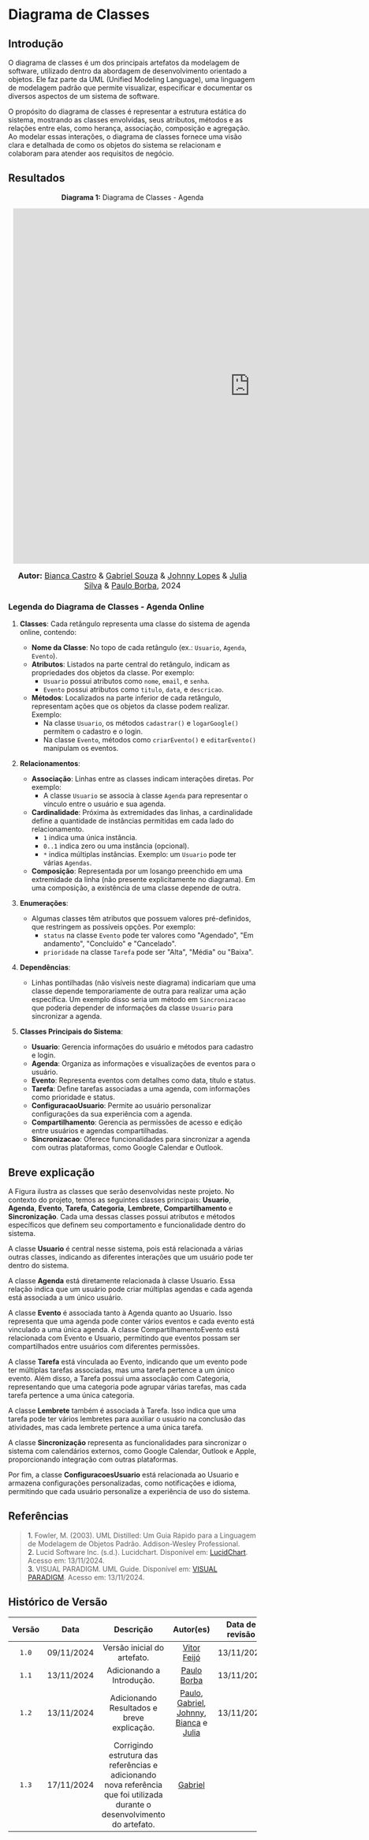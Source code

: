 # Diagrama de Classes

## Introdução

O diagrama de classes é um dos principais artefatos da modelagem de software, utilizado dentro da abordagem de desenvolvimento orientado a objetos. Ele faz parte da UML (Unified Modeling Language), uma linguagem de modelagem padrão que permite visualizar, especificar e documentar os diversos aspectos de um sistema de software.

O propósito do diagrama de classes é representar a estrutura estática do sistema, mostrando as classes envolvidas, seus atributos, métodos e as relações entre elas, como herança, associação, composição e agregação. Ao modelar essas interações, o diagrama de classes fornece uma visão clara e detalhada de como os objetos do sistema se relacionam e colaboram para atender aos requisitos de negócio.

## Resultados

<p align="center" > <strong> Diagrama 1:</Strong> Diagrama de Classes - Agenda</font> <gitbr></p>
<center>
<div style="width: 960px; height: 720px; margin: 10px; position: relative;"><iframe allowfullscreen frameborder="0" style="width:960px; height:720px" src="https://lucid.app/documents/embedded/5d7ba6bc-1e93-465d-880e-249fc4ee21b7" id="it4qDd1f4DKh"></iframe></div>
</center>

<font size="3"><p style="text-align: center"><b>Autor:</b> [Bianca Castro](https://github.com/BiancaPatrocinio7) & [Gabriel Souza](https://github.com/GabrielMS00) & [Johnny Lopes](https://github.com/JohnnyLopess) & [Julia Silva](https://github.com/Juhvitoria4) & [Paulo Borba](https://github.com/paulohborba), 2024</p></font>

### Legenda do Diagrama de Classes - Agenda Online

1. **Classes**: Cada retângulo representa uma classe do sistema de agenda online, contendo:
   - **Nome da Classe**: No topo de cada retângulo (ex.: `Usuario`, `Agenda`, `Evento`).
   - **Atributos**: Listados na parte central do retângulo, indicam as propriedades dos objetos da classe. Por exemplo:
     - `Usuario` possui atributos como `nome`, `email`, e `senha`.
     - `Evento` possui atributos como `titulo`, `data`, e `descricao`.
   - **Métodos**: Localizados na parte inferior de cada retângulo, representam ações que os objetos da classe podem realizar. Exemplo:
     - Na classe `Usuario`, os métodos `cadastrar()` e `logarGoogle()` permitem o cadastro e o login.
     - Na classe `Evento`, métodos como `criarEvento()` e `editarEvento()` manipulam os eventos.

2. **Relacionamentos**:
   - **Associação**: Linhas entre as classes indicam interações diretas. Por exemplo:
     - A classe `Usuario` se associa à classe `Agenda` para representar o vínculo entre o usuário e sua agenda.
   - **Cardinalidade**: Próxima às extremidades das linhas, a cardinalidade define a quantidade de instâncias permitidas em cada lado do relacionamento.
     - `1` indica uma única instância.
     - `0..1` indica zero ou uma instância (opcional).
     - `*` indica múltiplas instâncias. Exemplo: um `Usuario` pode ter várias `Agendas`.
   - **Composição**: Representada por um losango preenchido em uma extremidade da linha (não presente explicitamente no diagrama). Em uma composição, a existência de uma classe depende de outra.

3. **Enumerações**:
   - Algumas classes têm atributos que possuem valores pré-definidos, que restringem as possíveis opções. Por exemplo:
     - `status` na classe `Evento` pode ter valores como "Agendado", "Em andamento", "Concluído" e "Cancelado".
     - `prioridade` na classe `Tarefa` pode ser "Alta", "Média" ou "Baixa".

4. **Dependências**:
   - Linhas pontilhadas (não visíveis neste diagrama) indicariam que uma classe depende temporariamente de outra para realizar uma ação específica. Um exemplo disso seria um método em `Sincronizacao` que poderia depender de informações da classe `Usuario` para sincronizar a agenda.

5. **Classes Principais do Sistema**:
   - **Usuario**: Gerencia informações do usuário e métodos para cadastro e login.
   - **Agenda**: Organiza as informações e visualizações de eventos para o usuário.
   - **Evento**: Representa eventos com detalhes como data, título e status.
   - **Tarefa**: Define tarefas associadas a uma agenda, com informações como prioridade e status.
   - **ConfiguracaoUsuario**: Permite ao usuário personalizar configurações da sua experiência com a agenda.
   - **Compartilhamento**: Gerencia as permissões de acesso e edição entre usuários e agendas compartilhadas.
   - **Sincronizacao**: Oferece funcionalidades para sincronizar a agenda com outras plataformas, como Google Calendar e Outlook.

## Breve explicação

A Figura ilustra as classes que serão desenvolvidas neste projeto. No contexto do projeto, temos as seguintes classes principais: **Usuario**, **Agenda**, **Evento**, **Tarefa**, **Categoria**, **Lembrete**, **Compartilhamento** e **Sincronização**. Cada uma dessas classes possui atributos e métodos específicos que definem seu comportamento e funcionalidade dentro do sistema.

A classe **Usuario** é central nesse sistema, pois está relacionada a várias outras classes, indicando as diferentes interações que um usuário pode ter dentro do sistema.

A classe **Agenda** está diretamente relacionada à classe Usuario. Essa relação indica que um usuário pode criar múltiplas agendas e cada agenda está associada a um único usuário.

A classe **Evento** é associada tanto à Agenda quanto ao Usuario. Isso representa que uma agenda pode conter vários eventos e cada evento está vinculado a uma única agenda. A classe CompartilhamentoEvento está relacionada com Evento e Usuario, permitindo que eventos possam ser compartilhados entre usuários com diferentes permissões.

A classe **Tarefa** está vinculada ao Evento, indicando que um evento pode ter múltiplas tarefas associadas, mas uma tarefa pertence a um único evento. Além disso, a Tarefa possui uma associação com Categoria, representando que uma categoria pode agrupar várias tarefas, mas cada tarefa pertence a uma única categoria.

A classe **Lembrete** também é associada à Tarefa. Isso indica que uma tarefa pode ter vários lembretes para auxiliar o usuário na conclusão das atividades, mas cada lembrete pertence a uma única tarefa.

A classe **Sincronização** representa as funcionalidades para sincronizar o sistema com calendários externos, como Google Calendar, Outlook e Apple, proporcionando integração com outras plataformas.

Por fim, a classe **ConfiguracoesUsuario** está relacionada ao Usuario e armazena configurações personalizadas, como notificações e idioma, permitindo que cada usuário personalize a experiência de uso do sistema. 

## Referências

> <a>1.</a> Fowler, M. (2003). UML Distilled: Um Guia Rápido para a Linguagem de Modelagem de Objetos Padrão. Addison-Wesley Professional. <br>
> <a>2.</a> Lucid Software Inc. (s.d.). Lucidchart. Disponível em: [LucidChart](https://www.lucidchart.com/pages/pt/diagrama-de-componentes-uml). Acesso em: 13/11/2024. <br>
> <a>3.</a> VISUAL PARADIGM. UML Guide. Disponível em: [VISUAL PARADIGM](https://www.visual-paradigm.com/guide/uml-unified-modeling-language/). Acesso em: 13/11/2024. <br>

## Histórico de Versão

| Versão | Data | Descrição | Autor(es) | Data de revisão | Revisor(es) |
| :-: | :-: | :-: | :-: | :-: | :-: |
| `1.0` | 09/11/2024  | Versão inicial do artefato. | [Vitor Feijó](https://github.com/vitorfleonardo) | 13/11/2024 | [Johnny da Ponte](https://github.com/JohnnyLopess)   |
| `1.1` | 13/11/2024  | Adicionando a Introdução. | [Paulo Borba](https://github.com/paulohborba) | 13/11/2024 | [Bianca Patrocínio](https://github.com/BiancaPatrocinio7)   |
| `1.2` | 13/11/2024  | Adicionando Resultados e breve explicação. |  [Paulo](https://github.com/paulohborba), [Gabriel](https://github.com/GabrielMS00), [Johnny](https://github.com/JohnnyLopess), [Bianca](https://github.com/BiancaPatrocinio7) e [Julia](https://github.com/juhvitoria4) | 13/11/2024 |   |
| `1.3` | 17/11/2024  | Corrigindo estrutura das referências e adicionando nova referência que foi utilizada durante o desenvolvimento do artefato. | [Gabriel](https://github.com/GabrielMS00) |  |  | 
